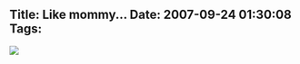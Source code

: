 Title: Like mommy...
Date: 2007-09-24 01:30:08
Tags: 
---
<img src="http://damog.net/files/misc/likemommy.jpg"/>

